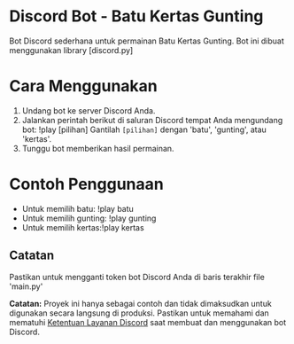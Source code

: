 # Discord Bot - Batu Kertas Gunting
Bot Discord sederhana untuk permainan Batu Kertas Gunting.
Bot ini dibuat menggunakan library [discord.py]

# Cara Menggunakan
1. Undang bot ke server Discord Anda.
2. Jalankan perintah berikut di saluran Discord tempat Anda mengundang bot: !play [pilihan]
Gantilah `[pilihan]` dengan 'batu', 'gunting', atau 'kertas'.
3. Tunggu bot memberikan hasil permainan.

# Contoh Penggunaan
- Untuk memilih batu: !play batu
- Untuk memilih gunting: !play gunting
- Untuk memilih kertas:!play kertas

## Catatan
Pastikan untuk mengganti token bot Discord Anda di baris terakhir file 'main.py'

**Catatan:** Proyek ini hanya sebagai contoh dan tidak dimaksudkan untuk digunakan secara langsung di produksi. Pastikan untuk memahami dan mematuhi [Ketentuan Layanan Discord](https://discord.com/terms) saat membuat dan menggunakan bot Discord.

